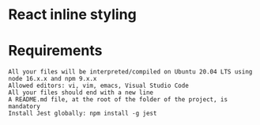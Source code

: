 # React inline styling

# Requirements

    All your files will be interpreted/compiled on Ubuntu 20.04 LTS using node 16.x.x and npm 9.x.x
    Allowed editors: vi, vim, emacs, Visual Studio Code
    All your files should end with a new line
    A README.md file, at the root of the folder of the project, is mandatory
    Install Jest globally: npm install -g jest
